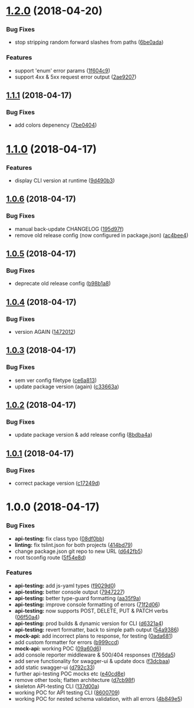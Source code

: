 <a name="1.2.0"></a>
# [1.2.0](https://github.com/tenproduct/oa3-api-defender/compare/v1.1.1...v1.2.0) (2018-04-20)


### Bug Fixes

* stop stripping random forward slashes from paths ([6be0ada](https://github.com/tenproduct/oa3-api-defender/commit/6be0ada))


### Features

* support 'enum' error params ([1f604c9](https://github.com/tenproduct/oa3-api-defender/commit/1f604c9))
* support 4xx & 5xx request error output ([2ae9207](https://github.com/tenproduct/oa3-api-defender/commit/2ae9207))

<a name="1.1.1"></a>
## [1.1.1](https://github.com/tenproduct/oa3-api-defender/compare/v1.1.0...v1.1.1) (2018-04-17)


### Bug Fixes

* add colors depenency ([7be0404](https://github.com/tenproduct/oa3-api-defender/commit/7be0404))

<a name="1.1.0"></a>
# [1.1.0](https://github.com/tenproduct/oa3-api-defender/compare/v1.0.6...v1.1.0) (2018-04-17)


### Features

* display CLI version at runtime ([9d490b3](https://github.com/tenproduct/oa3-api-defender/commit/9d490b3))

<a name="1.0.6"></a>
## [1.0.6](https://github.com/tenproduct/oa3-api-defender/compare/v1.0.5...v1.0.6) (2018-04-17)


### Bug Fixes

* manual back-update CHANGELOG ([195d97f](https://github.com/tenproduct/oa3-api-defender/commit/195d97f))
* remove old release config (now configured in package.json) ([ac4bee4](https://github.com/tenproduct/oa3-api-defender/commit/ac4bee4))

<a name="1.0.5"></a>
## [1.0.5](https://github.com/tenproduct/oa3-api-defender/compare/v1.0.4...v1.0.5) (2018-04-17)


### Bug Fixes

* deprecate old release config ([b98b1a8](https://github.com/tenproduct/oa3-api-defender/commit/b98b1a8))

<a name="1.0.4"></a>
## [1.0.4](https://github.com/tenproduct/oa3-api-defender/compare/v1.0.3...v1.0.4) (2018-04-17)


### Bug Fixes

* version AGAIN ([1472012](https://github.com/tenproduct/oa3-api-defender/commit/1472012))

<a name="1.0.3"></a>
## [1.0.3](https://github.com/tenproduct/oa3-api-defender/compare/v1.0.2...v1.0.3) (2018-04-17)


### Bug Fixes

* sem ver config filetype ([ce6a813](https://github.com/tenproduct/oa3-api-defender/commit/ce6a813))
* update package version (again) ([c33663a](https://github.com/tenproduct/oa3-api-defender/commit/c33663a))

<a name="1.0.2"></a>
## [1.0.2](https://github.com/tenproduct/oa3-api-defender/compare/v1.0.1...v1.0.2) (2018-04-17)


### Bug Fixes

* update package version & add release config ([8bdba4a](https://github.com/tenproduct/oa3-api-defender/commit/8bdba4a))


<a name="1.0.1"></a>
## [1.0.1](https://github.com/tenproduct/oa3-api-defender/compare/v1.0.0...v1.0.1) (2018-04-17)


### Bug Fixes

* correct package version ([c17249d](https://github.com/tenproduct/oa3-api-defender/commit/c17249d))

<a name="1.0.0"></a>
# 1.0.0 (2018-04-17)


### Bug Fixes

* **api-testing:** fix class typo ([08df0bb](https://github.com/tenproduct/oa3-api-defender/commit/08df0bb))
* **linting:** fix tslint.json for both projects ([414bd79](https://github.com/tenproduct/oa3-api-defender/commit/414bd79))
* change package.json git repo to new URL ([d642fb5](https://github.com/tenproduct/oa3-api-defender/commit/d642fb5))
* root tsconfig route ([5f54e8d](https://github.com/tenproduct/oa3-api-defender/commit/5f54e8d))


### Features

* **api-testing:** add js-yaml types ([f9029d0](https://github.com/tenproduct/oa3-api-defender/commit/f9029d0))
* **api-testing:** better console output ([7947227](https://github.com/tenproduct/oa3-api-defender/commit/7947227))
* **api-testing:** better type-guard formatting ([aa35f9a](https://github.com/tenproduct/oa3-api-defender/commit/aa35f9a))
* **api-testing:** improve console formatting of errors ([71f2d06](https://github.com/tenproduct/oa3-api-defender/commit/71f2d06))
* **api-testing:** now supports POST, DELETE, PUT & PATCH verbs ([06f50a4](https://github.com/tenproduct/oa3-api-defender/commit/06f50a4))
* **api-testing:** prod builds & dynamic version for CLI ([d6321a4](https://github.com/tenproduct/oa3-api-defender/commit/d6321a4))
* **api-testing:** revert formatter, back to simple path output ([54a9386](https://github.com/tenproduct/oa3-api-defender/commit/54a9386))
* **mock-api:** add incorrect plans to response, for testing ([0ada681](https://github.com/tenproduct/oa3-api-defender/commit/0ada681))
* add custom formatter for errors ([b999ccd](https://github.com/tenproduct/oa3-api-defender/commit/b999ccd))
* **mock-api:** working POC ([09a60d6](https://github.com/tenproduct/oa3-api-defender/commit/09a60d6))
* add console reporter middleware & 500/404 responses ([f766da5](https://github.com/tenproduct/oa3-api-defender/commit/f766da5))
* add serve functionality for swagger-ui & update docs ([f3dcbaa](https://github.com/tenproduct/oa3-api-defender/commit/f3dcbaa))
* add static swagger-ui ([d792c33](https://github.com/tenproduct/oa3-api-defender/commit/d792c33))
* further api-testing POC mocks etc ([e40cd8e](https://github.com/tenproduct/oa3-api-defender/commit/e40cd8e))
* remove other tools; flatten architecture ([d7cb98f](https://github.com/tenproduct/oa3-api-defender/commit/d7cb98f))
* skeleton API-testing CLI ([137d00a](https://github.com/tenproduct/oa3-api-defender/commit/137d00a))
* working POC for API testing CLI ([8600709](https://github.com/tenproduct/oa3-api-defender/commit/8600709))
* working POC for nested schema validation, with all errors ([4b849e5](https://github.com/tenproduct/oa3-api-defender/commit/4b849e5))
